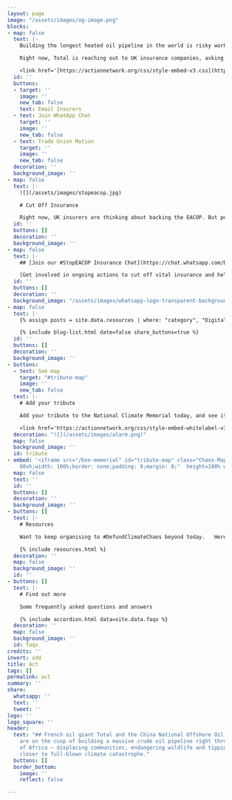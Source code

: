 ```yaml
---
layout: page
image: "/assets/images/og-image.png"
blocks:
- map: false
  text: |-
    Building the longest heated oil pipeline in the world is risky work, and Total can’t do it alone. They are seeking insurance from some of the world’s largest multinational commercial insurance companies to get this project off the ground.

    Right now, Total is reaching out to UK insurance companies, asking them to support this deadly project. **Take Action today to help #StopEACOP**

    <link href='[https://actionnetwork.org/css/style-embed-v3.css](https://actionnetwork.org/css/style-embed-v3.css "https://actionnetwork.org/css/style-embed-v3.css")' rel='stylesheet' type='text/css' /><script src='[https://actionnetwork.org/widgets/v4/letter/tell-insurance-ceos-its-time-to-drop-the-toxic-east-africa-crude-pipeline?format=js&source=widget](https://actionnetwork.org/widgets/v4/letter/tell-insurance-ceos-its-time-to-drop-the-toxic-east-africa-crude-pipeline?format=js&source=widget "https://actionnetwork.org/widgets/v4/letter/tell-insurance-ceos-its-time-to-drop-the-toxic-east-africa-crude-pipeline?format=js&source=widget")'></script><div id='can-letter-area-tell-insurance-ceos-its-time-to-drop-the-toxic-east-africa-crude-pipeline' style='width: 100%'><!-- this div is the target for our HTML insertion --></div>
  id: ''
  buttons:
  - target: ''
    image: ''
    new_tab: false
    text: Email Insurers
  - text: Join WhatApp Chat
    target: ''
    image: ''
    new_tab: false
  - text: Trade Union Motion
    target: ''
    image: ''
    new_tab: false
  decoration: ''
  background_image: ''
- map: false
  text: |-
    ![](/assets/images/stopeacop.jpg)

    # Cut Off Insurance

    Right now, UK insurers are thinking about backing the EACOP. But people across the world are demanding they rule it out.
  id: ''
  buttons: []
  decoration: ''
  background_image: ''
- map: false
  text: |-
    ## [Join our #StopEACOP Insurance Chat](https://chat.whatsapp.com/BDmbTdiobPeHdzFpJFA7Sz)

    [Get involved in ongoing actions to cut off vital insurance and help #StopEACOP.](https://chat.whatsapp.com/BDmbTdiobPeHdzFpJFA7Sz)
  id: ''
  buttons: []
  decoration: ''
  background_image: "/assets/images/whatsapp-logo-transparent-background-323098.jpg"
- map: false
  text: |-
    {% assign posts = site.data.resources | where: "category", "Digital Action" %}

    {% include blog-list.html date=false share_buttons=true %}
  id: ''
  buttons: []
  decoration: ''
  background_image: ''
- buttons:
  - text: See map
    target: "#tribute-map"
    image: ''
    new_tab: false
  text: |-
    # Add your tribute

    Add your tribute to the National Climate Memorial today, and see it appear below on the map.

    <link href='https://actionnetwork.org/css/style-embed-whitelabel-v3.css' rel='stylesheet' type='text/css' /><script src='https://actionnetwork.org/widgets/v4/form/your-message-for-the-national-climate-justice-memorial?format=js&source=widget'></script><div id='can-form-area-your-message-for-the-national-climate-justice-memorial' style='width: 100%'><!-- this div is the target for our HTML insertion --></div>
  decoration: "![](/assets/images/alarm.png)"
  map: false
  background_image: ''
  id: tribute
- embed: '<iframe src="/boe-memorial" id="tribute-map" class="Chaos-Map" style="height:
    80vh;width: 100%;border: none;padding: 0;margin: 0;"  height=100% width=100% frameborder="0"></iframe>'
  map: false
  text: ''
  id: ''
  buttons: []
  decoration: ''
  background_image: ''
- buttons: []
  text: |-
    # Resources

    Want to keep organising to #DefundClimateChaos beyond today.   Here's all the resources you’ll need to keep taking action throughout COP26 and beyond

    {% include resources.html %}
  decoration: ''
  map: false
  background_image: ''
  id: ''
- buttons: []
  text: |-
    # Find out more

    Some frequently asked questions and answers

    {% include accordion.html data=site.data.faqs %}
  decoration: ''
  map: false
  background_image: ''
  id: faqs
credits: ''
invert: odd
title: Act
tags: []
permalink: act
summary: ''
share:
  whatsapp: ''
  text: ''
  tweet: ''
logo: ''
logo_square: ''
header:
  text: "## French oil giant Total and the China National Offshore Oil Corporation
    are on the cusp of building a massive crude oil pipeline right through the heart
    of Africa – displacing communities, endangering wildlife and tipping the world
    closer to full-blown climate catastrophe."
  buttons: []
  border_bottom:
    image: ''
    reflect: false

---
```

